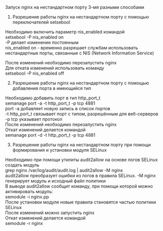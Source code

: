 Запуск nginx на нестандартном порту 3-мя разными способами

1. Разрешение работы nginx на нестандартном порту с помощью переключателей setsebool 

Необходимо включить параметр nis_enabled командой \
setsebool -P nis_enabled on \
-P делает изменение постоянным \
nis_enabled on - временно разрешает службам использовать нестандартные порты, связанные с NIS (Network Information Service) 

После изменений необходимо перезапустить nginx \
Для отката изменений использовать команду \
setsebool -P nis_enabled off 

2. Разрешение работы nginx на нестандартном порту с помощью добавления порта в имеющийся тип

Необходимо добавить порт в тип http_port_t \
semanage port -a -t http_port_t -p tcp 4881 \
port -a добавляет новую запись в список портов \
-t http_port_t связывает порт с типом, разрешённым для веб-серверов \
-p tcp указывает протокол \
После изменений необходимо перезапустить nginx \
Откат изменений делается командой  \
semanage port -d -t http_port_t -p tcp 4881 

3. Разрешение работы nginx на нестандартном порту при помощи формирования и установки модуля SELinux

Необходимо при помощи утилиты audit2allow на основе логов SELinux создать модуль \
grep nginx /var/log/audit/audit.log | audit2allow -M nginx \
audit2allow преобразует ошибки из логов в правила SELinux. -M nginx генерирует модуль и исходный файл политики \
В выводе audit2allow сообщит команду, при помощи которой можно активировать модуль: \
semodule -i nginx.pp \
После установки модуля новые правила становятся частью политики SELinux \
После изменений можно запустить nginx \
Откат изменений делается командой \
semodule -r nginx 
